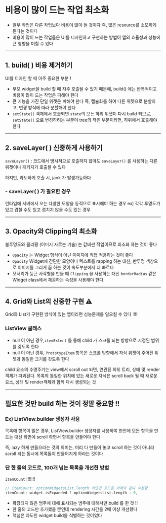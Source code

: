 # 비용이 많이 드는 작업 최소화
- 일부 작업은 다른 작업보다 비용이 많이 들 것이다
즉, 많은 resource를 소모하게 된다는 것이다
- 비용이 많이 드는 작업들은 UI를 디자인하고 구현하는 방법이 앱의 효율성과 성능에 큰 영향을 미칠 수 있다

---

## 1. build( ) 비용 제거하기 
UI를 디자인 할 때 아주 중요한 부분 !

- 부모 widget을 build 할 때 자주 호출될 수 있기 때문에, build() 에는 반복적이고 비용이 많이 드는 작업은 피해야 한다
- 큰 기능을 가진 단일 위젯은 피해야 한다
즉, 캡슐화를 하여 다른 위젯으로 분할하고, 변경 방식에 따라 분할해야 한다
- `setState()` 객체에서 호출되면 `state`의 모든 하위 위젯이 다시 build 되므로, `setState()` 으로 변경하려는 부분이 tree의 작은 부분이라면, 하위에서 호출해야 한다

---

## 2. saveLayer( ) 신중하게 사용하기
`saveLayer()` : 코드에서 명시적으로 호출하지 않아도 `saveLayer()` 를 사용하는 다른 위젯이나 패키지가 호출될 수 있다

하지만, 과도하게 호출 시, jank 가 발생가능하다

### - saveLayer( ) 가 필요한 경우
런타임에 서버에서 오는 다양한 모양을 동적으로 표시해야 하는 경우
ex) 각각 투명도가 있고 겹칠 수도 있고 겹치지 않을 수도 있는 경우

---

## 3. Opacity와 Clipping의 최소화
불투명도와 클리핑 (이미지 자르는 기술) 는 값비싼 작업이므로 최소화 하는 것이 좋다

- `Opacity` 는 Widget 형식이 아닌 이미지에 직접 적용하는 것이 좋다
- `Opacity` Widget에 간단한 모양이나 텍스트를 rapping 하는 대신, 반투명 색상으로 이미지를 그리게 끔 하는 것이 속도부분에서 더 빠르다
- 모서리가 둥근 사각형을 만들 때 `Clipping` 을 사용하는 대신 `borderRadius` 같은 Widget class에서 제공하는 속성을 사용해야 한다

---

## 4. Grid와 List의 신중한 구현 ⚠️
Grid와 List가 구현된 방식이 있는 앱이라면 성능문제를 일으킬 수 있다 !!!!

### ListView 클래스
- null 이 아닌 경우,`itemExtent` 를 통해 child 가 스크롤 되는 방향으로 지정된 범위를 갖도록 한다
- null 이 아닌 경우, `PrototypeItem` 항목은 스크롤 방향에서 자식 위젯이 주어진 위젯과 동일한 크기를 갖도록 한다

child 요소의 수명주기는 view에서 scroll out 되면, 연관된 하위 트리, 상태 및 render 객체가 파괴된다. 목록의 동일한 위치에 있는 새로운 자식은 scroll back 될 때 새로운 요소, 상태 및 render객체와 함께 다시 생성되는 것


---

## 필요한 것만 build 하는 것이 정말 중요함 !!

### Ex) ListView.builder 생성자 사용
목록에 항목이 많은 경우, ListView.builder 생성자를 사용하여 한번에 모든 항목을 만드는 대신 화면에 scroll 하면서 항목을 만들어야 한다

즉, lazy 하게 만들으라는 것의 의미는, 미리 다 만들어 놓고 scroll 하는 것이 아니라 scroll 되는 동시에 목록들이 만들어지게 하라는 것이다

### 단 한 줄의 코드로, 100개 넘는 목록을 개선한 방법
`itemCOunt` !!!!!!!
```dart
// itemCount: optionWidgetsList.length 이었던 코드를 아래와 같이 수정함
itemCount: widget.isExpanded ? optionWidgetsList.length : 0,
```

- 확장되지 않은 범주에 대해 표시되는 범주에 대해서만 build 를 한 것 !!
- 한 줄의 코드만 추가했을 뿐인데 rendering 시간을 2배 이상 개선했다
- 핵심은 과도한 widget build를 식별하는 것이었다 

